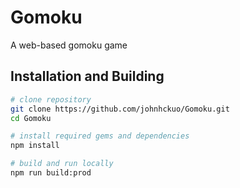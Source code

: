 # Gomoku
A web-based gomoku game

## Installation and Building

```bash
# clone repository
git clone https://github.com/johnhckuo/Gomoku.git
cd Gomoku

# install required gems and dependencies
npm install

# build and run locally
npm run build:prod

```
